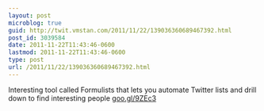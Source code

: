```yaml
---
layout: post
microblog: true
guid: http://twit.vmstan.com/2011/11/22/139036360689467392.html
post_id: 3039584
date: 2011-11-22T11:43:46-0600
lastmod: 2011-11-22T11:43:46-0600
type: post
url: /2011/11/22/139036360689467392.html
---
```

Interesting tool called Formulists that lets you automate Twitter lists and drill down to find interesting people <a href="http://goo.gl/9ZEc3">goo.gl/9ZEc3</a>

